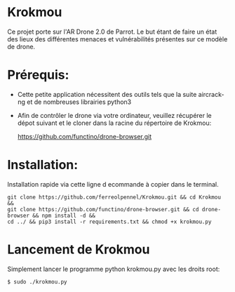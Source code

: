 # Krokmou

Ce projet porte sur l'AR Drone 2.0 de Parrot. Le but étant de faire un état des lieux des différentes menaces et vulnérabilités présentes sur ce modèle de drone.

# Prérequis:
  - Cette petite application nécessitent des outils tels que la suite aircrack-ng et de nombreuses librairies python3
  - Afin de contrôler le drone via votre ordinateur, veuillez récupérer le dépot suivant et le cloner dans la racine du répertoire de Krokmou:

       https://github.com/functino/drone-browser.git

# Installation:
Installation rapide via cette ligne d ecommande à copier dans le terminal.

    git clone https://github.com/ferreolpennel/Krokmou.git && cd Krokmou && 
    git clone https://github.com/functino/drone-browser.git && cd drone-browser && npm install -d && 
    cd ../ && pip3 install -r requirements.txt && chmod +x krokmou.py


# Lancement de Krokmou

Simplement lancer le programme python krokmou.py avec les droits root:

    $ sudo ./krokmou.py
